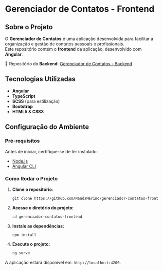 # Gerenciador de Contatos - Frontend

## Sobre o Projeto

O **Gerenciador de Contatos** é uma aplicação desenvolvida para facilitar a organização e gestão de contatos pessoais e profissionais.  
Este repositório contém o **frontend** da aplicação, desenvolvido com **Angular**.

🔗 Repositório do **Backend**: [Gerenciador de Contatos - Backend](https://github.com/NandaMerino/gerenciador-contatos-backend)

## Tecnologias Utilizadas

- **Angular**
- **TypeScript**
- **SCSS** (para estilização)
- **Bootstrap**
- **HTML5 & CSS3**

## Configuração do Ambiente

### Pré-requisitos

Antes de iniciar, certifique-se de ter instalado:

- [Node.js](https://nodejs.org/)
- [Angular CLI](https://angular.io/cli)

### Como Rodar o Projeto

1. **Clone o repositório**:
   ```sh
   git clone https://github.com/NandaMerino/gerenciador-contatos-frontend.git

2. **Acesse o diretório do projeto:**
   ```sh
   cd gerenciador-contatos-frontend

3. **Instale as dependências:**
   ```sh
   npm install

4. **Execute o projeto:**
   ```sh
   ng serve


A aplicação estará disponível em: `http://localhost:4200`.
